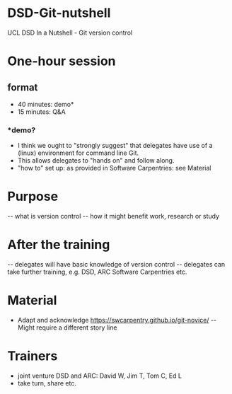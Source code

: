 # DSD-Git-nutshell
UCL DSD In a Nutshell - Git version control

# One-hour session
## format
- 40 minutes: demo*
- 15 minutes: Q&A

### *demo?
- I think we ought to "strongly suggest" that delegates have use of a (linux) environment for command line Git.
- This allows delegates to "hands on" and follow along.
- "how to" set up: as provided in Software Carpentries: see Material

# Purpose
-- what is version control
-- how it might benefit work, research or study

# After the training
-- delegates will have basic knowledge of version control
-- delegates can take further training, e.g. DSD, ARC Software Carpentries etc.

# Material
- Adapt and acknowledge https://swcarpentry.github.io/git-novice/
-- Might require a different story line

# Trainers
- joint venture DSD and ARC: David W, Jim T, Tom C, Ed L
- take turn, share etc.
